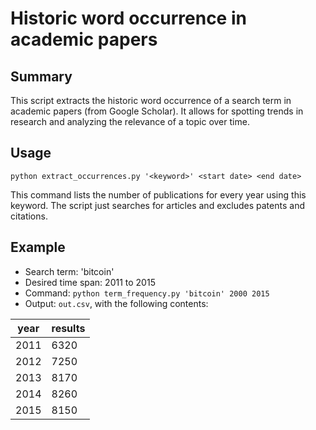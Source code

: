 # Historic word occurrence in academic papers

## Summary 

This script extracts the historic word occurrence of a search term in
academic papers (from Google Scholar). It allows for spotting trends
in research and analyzing the relevance of a topic over time.

## Usage

`python extract_occurrences.py '<keyword>' <start date> <end date>` 

This command lists the number of publications for every year using
this keyword. The script just searches for articles and excludes
patents and citations.

## Example

- Search term: 'bitcoin'
- Desired time span: 2011 to 2015
- Command: `python term_frequency.py 'bitcoin' 2000 2015` 
- Output: `out.csv`, with the following contents:

| year | results |
|------|---------|
| 2011 |    6320 |
| 2012 |    7250 |
| 2013 |    8170 |
| 2014 |    8260 |
| 2015 |    8150 |



 

